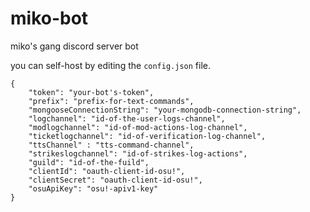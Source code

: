 # miko-bot
miko's gang discord server bot

you can self-host by editing the ```config.json``` file.
```
{
    "token": "your-bot's-token",
    "prefix": "prefix-for-text-commands",
    "mongooseConnectionString": "your-mongodb-connection-string",
    "logchannel": "id-of-the-user-logs-channel",
    "modlogchannel": "id-of-mod-actions-log-channel",
    "ticketlogchannel": "id-of-verification-log-channel",
    "ttsChannel" : "tts-command-channel",
    "strikeslogchannel": "id-of-strikes-log-actions",
    "guild": "id-of-the-fuild",
    "clientId": "oauth-client-id-osu!",
    "clientSecret": "oauth-client-id-osu!",
    "osuApiKey": "osu!-apiv1-key"
}



